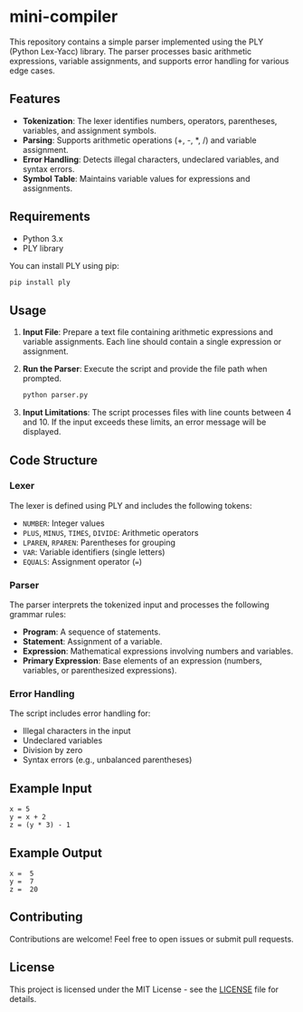 # mini-compiler

This repository contains a simple parser implemented using the PLY (Python Lex-Yacc) library. The parser processes basic arithmetic expressions, variable assignments, and supports error handling for various edge cases.

## Features

- **Tokenization**: The lexer identifies numbers, operators, parentheses, variables, and assignment symbols.
- **Parsing**: Supports arithmetic operations (+, -, *, /) and variable assignment.
- **Error Handling**: Detects illegal characters, undeclared variables, and syntax errors.
- **Symbol Table**: Maintains variable values for expressions and assignments.

## Requirements

- Python 3.x
- PLY library

You can install PLY using pip:

```bash
pip install ply
```

## Usage

1. **Input File**: Prepare a text file containing arithmetic expressions and variable assignments. Each line should contain a single expression or assignment.
  
2. **Run the Parser**: Execute the script and provide the file path when prompted.

   ```bash
   python parser.py
   ```

3. **Input Limitations**: The script processes files with line counts between 4 and 10. If the input exceeds these limits, an error message will be displayed.

## Code Structure

### Lexer

The lexer is defined using PLY and includes the following tokens:

- `NUMBER`: Integer values
- `PLUS`, `MINUS`, `TIMES`, `DIVIDE`: Arithmetic operators
- `LPAREN`, `RPAREN`: Parentheses for grouping
- `VAR`: Variable identifiers (single letters)
- `EQUALS`: Assignment operator (`=`)

### Parser

The parser interprets the tokenized input and processes the following grammar rules:

- **Program**: A sequence of statements.
- **Statement**: Assignment of a variable.
- **Expression**: Mathematical expressions involving numbers and variables.
- **Primary Expression**: Base elements of an expression (numbers, variables, or parenthesized expressions).

### Error Handling

The script includes error handling for:

- Illegal characters in the input
- Undeclared variables
- Division by zero
- Syntax errors (e.g., unbalanced parentheses)

## Example Input

```plaintext
x = 5
y = x + 2
z = (y * 3) - 1
```

## Example Output

```plaintext
x =  5
y =  7
z =  20
```

## Contributing

Contributions are welcome! Feel free to open issues or submit pull requests.

## License

This project is licensed under the MIT License - see the [LICENSE](LICENSE) file for details.
